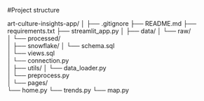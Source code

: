 #Project structure 

art-culture-insights-app/
│
├── .gitignore
├── README.md
├── requirements.txt
├── streamlit_app.py
│
├── data/
│   └── raw/              
│   └── processed/        
│
├── snowflake/
│   └── schema.sql        
│   └── views.sql         
│   └── connection.py     
│
├── utils/
│   └── data_loader.py   
│   └── preprocess.py     
│
└── pages/              
    └── home.py
    └── trends.py
    └── map.py

